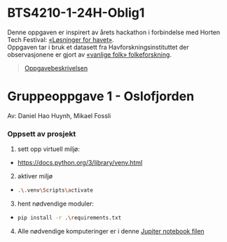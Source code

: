 # BTS4210-1-24H-Oblig1
Denne oppgaven er inspirert av årets hackathon i forbindelse med Horten Tech Festival:
[«Løsninger for havet»](https://www.electroniccoast.no/2024/06/10/hackathon-losninger-for-havet/). <br>
Oppgaven tar i bruk et datasett fra Havforskningsinstituttet der observasjonene er gjort av [«vanlige folk» folkeforskning](https://dugnadforhavet.no/dataportal). <br>
> [Oppgavebeskrivelsen](https://github.com/Mystodan/BTS4210-1-24H---Oblig1/blob/main/Obligatorisk%20innlevering%201.pdf)

# Gruppeoppgave 1 - Oslofjorden
Av: Daniel Hao Huynh, Mikael Fossli <br>

### Oppsett av prosjekt
1. sett opp virtuell miljø:
- https://docs.python.org/3/library/venv.html
2. aktiver miljø
- ```sh
  .\.venv\Scripts\activate
  ``` 
3. hent nødvendige moduler:
- ```sh
  pip install -r .\requirements.txt
  ```
4. Alle nødvendige komputeringer er i denne [Jupiter notebook filen](https://github.com/Mystodan/BTS4210-1-24H---Oblig1/blob/main/oppgave_1_visualisering_data.ipynb)


